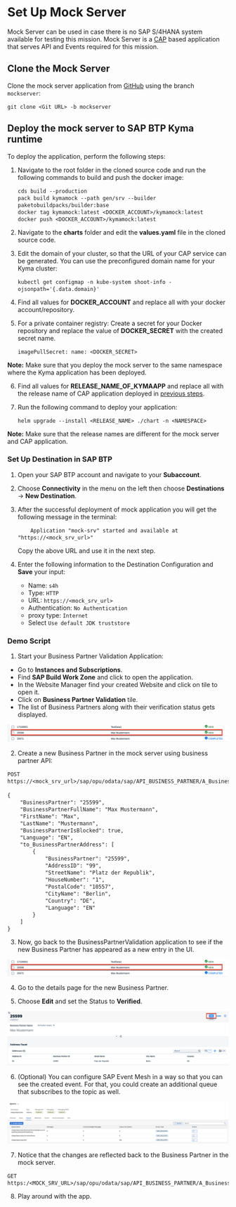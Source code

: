 # Set Up Mock Server
Mock Server can be used in case there is no SAP S/4HANA system available for testing this mission. Mock Server is a [CAP](https://cap.cloud.sap/docs/get-started/) based application that serves API and Events required for this mission.

## Clone the Mock Server

Clone the mock server application from [GitHub](https://github.com/SAP-samples/btp-s4hana-kyma-business-process-extension) using the branch `mockserver`:

```
git clone <Git URL> -b mockserver
```

## Deploy the mock server to SAP BTP Kyma runtime

To deploy the application, perform the following steps:

1. Navigate to the root folder in the cloned source code and run the following commands to build and push the docker image:

    ```shell
    cds build --production
    pack build kymamock --path gen/srv --builder paketobuildpacks/builder:base
    docker tag kymamock:latest <DOCKER_ACCOUNT>/kymamock:latest
    docker push <DOCKER_ACCOUNT>/kymamock:latest
    ```

2. Navigate to the **charts** folder and edit the **values.yaml** file in the cloned source code.

3. Edit the domain of your cluster, so that the URL of your CAP service can be generated. You can use the preconfigured domain name for your Kyma cluster:

    ```
    kubectl get configmap -n kube-system shoot-info -ojsonpath='{.data.domain}'
    ```
4. Find all values for **DOCKER_ACCOUNT** and replace all with your docker account/repository.

5. For a private container registry: Create a secret for your Docker repository and replace the value of **DOCKER_SECRET** with the created secret name.

    ```
    imagePullSecret: name: <DOCKER_SECRET>
    ```

**Note:** Make sure that you deploy the mock server to the same namespace where the Kyma application has been deployed.

6. Find all values for **RELEASE_NAME_OF_KYMAAPP** and replace all with the release name of CAP application deployed in [previous steps](../deploy/README.md).

7. Run the following command to deploy your application:

    ```
    helm upgrade --install <RELEASE_NAME> ./chart -n <NAMESPACE>
    ```
    
**Note:** Make sure that the release names are different for the mock server and CAP application.

### Set Up Destination in SAP BTP

1. Open your SAP BTP account and navigate to your **Subaccount**.

2. Choose **Connectivity** in the menu on the left then choose **Destinations** &rarr; **New Destination**.

3. After the successful deployment of mock application you will get the following message in the terminal:
    ```
        Application "mock-srv" started and available at "https://<mock_srv_url>"
    ```
    
   Copy the above URL and use it in the next step.

3. Enter the following information to the Destination Configuration and **Save** your input:

    - Name: `s4h`
    - Type: `HTTP`
    - URL: `https://<mock_srv_url>`
    - Authentication: `No Authentication`
    - proxy type: `Internet`
    - Select `Use default JDK truststore`

### Demo Script

1. Start your Business Partner Validation Application:

- Go to **Instances and Subscriptions**.
- Find **SAP Build Work Zone** and click to open the application.
- In the Website Manager find your created Website and click on tile to open it.
- Click on **Business Partner Validation** tile.
- The list of Business Partners along with their verification status gets displayed.

 ![App](./images/mock01.png)

2. Create a new Business Partner in the mock server using business partner API:

```
POST https://<mock_srv_url>/sap/opu/odata/sap/API_BUSINESS_PARTNER/A_BusinessPartner

{
    "BusinessPartner": "25599",
    "BusinessPartnerFullName": "Max Mustermann",
    "FirstName": "Max",
    "LastName": "Mustermann",
    "BusinessPartnerIsBlocked": true,
    "Language": "EN",
    "to_BusinessPartnerAddress": [
        {
            "BusinessPartner": "25599",
            "AddressID": "99",
            "StreetName": "Platz der Republik",
            "HouseNumber": "1",
            "PostalCode": "10557",
            "CityName": "Berlin",
            "Country": "DE",
            "Language": "EN"
        }
    ]
}
```

3. Now, go back to the BusinessPartnerValidation application to see if the new Business Partner has appeared as a new entry in the UI.

 ![App](./images/mock01.png)

4. Go to the details page for the new Business Partner.

5. Choose **Edit** and set the Status to **Verified**.

 ![Backend](./images/mock02.png)

6. (Optional) You can configure SAP Event Mesh in a way so that you can see the created event. For that, you could create an additional queue that subscribes to the topic as well.

 ![Backend](./images/mock03.png)

7. Notice that the changes are reflected back to the Business Partner in the mock server.

```
GET https:/<MOCK_SRV_URL>/sap/opu/odata/sap/API_BUSINESS_PARTNER/A_BusinessPartner('25599')

```

8. Play around with the app.
